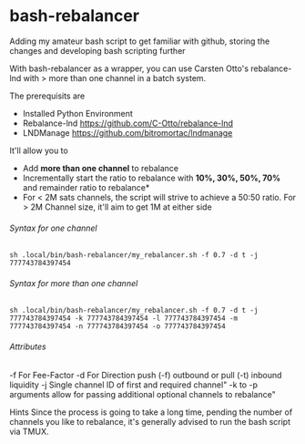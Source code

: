 # bash-rebalancer
Adding my amateur bash script to get familiar with github, storing the changes and developing bash scripting further

With bash-rebalancer as a wrapper, you can use Carsten Otto's rebalance-lnd with > more than one channel in a batch system.

The prerequisits are
  - Installed Python Environment
  - Rebalance-lnd https://github.com/C-Otto/rebalance-lnd
  - LNDManage https://github.com/bitromortac/lndmanage

It'll allow you to
  - Add **more than one channel** to rebalance
  - Incrementally start the ratio to rebalance with **10%, 30%, 50%, 70%** and remainder ratio to rebalance*
  - For < 2M sats channels, the script will strive to achieve a 50:50 ratio. For > 2M Channel size, it'll aim to get 1M at either side

###### Syntax for one channel
`sh .local/bin/bash-rebalancer/my_rebalancer.sh -f 0.7 -d t -j 777743784397454`

###### Syntax for more than one channel
`sh .local/bin/bash-rebalancer/my_rebalancer.sh -f 0.7 -d t -j 777743784397454 -k 777743784397454 -l 777743784397454 -m 777743784397454 -n 777743784397454 -o 777743784397454`

###### Attributes
 -f For Fee-Factor
 -d For Direction push (-f) outbound or pull (-t) inbound liquidity
 -j Single channel ID of first and required channel"
 -k to -p arguments allow for passing additional optional channels to rebalance"
  
Hints
Since the process is going to take a long time, pending the number of channels you like to rebalance, it's generally advised to run the bash script via TMUX.
